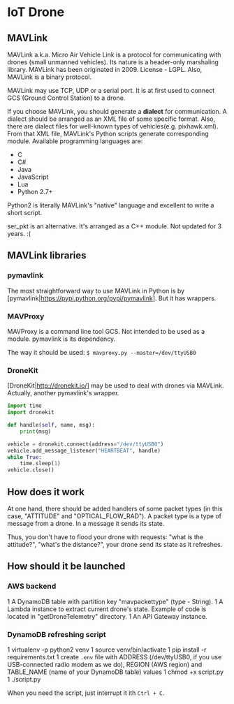 # IoT Drone

## MAVLink

MAVLink a.k.a. Micro Air Vehicle Link is a protocol for communicating with drones (small unmanned vehicles). Its nature is a header-only marshaling library.
MAVLink has been originated in 2009. License - LGPL.
Also, MAVLink is a binary protocol.

MAVLink may use TCP, UDP or a serial port. It is at first used to connect GCS (Ground Control Station) to a drone.

If you choose MAVLink, you should generate a **dialect** for communication. A dialect should be arranged as an XML file of some specific format. Also, there are dialect files for well-known types of vehicles(e.g. pixhawk.xml).
From that XML file, MAVLink's Python scripts generate corresponding module. Available programming languages are:
* C
* C#
* Java
* JavaScript
* Lua 
* Python 2.7+

Python2 is literally MAVLink's "native" language and excellent to write a short script.

ser_pkt is an alternative. It's arranged as a C++ module. Not updated for 3 years. :(

## MAVLink libraries


### pymavlink

The most straightforward way to use MAVLink in Python is by [pymavlink|https://pypi.python.org/pypi/pymavlink]. But it has wrappers.

### MAVProxy

MAVProxy is a command line tool GCS. Not intended to be used as a module. pymavlink is its dependency.

The way it should be used:
```$ mavproxy.py --master=/dev/ttyUSB0```

### DroneKit

[DroneKit|http://dronekit.io/] may be used to deal with drones via MAVLink. Actually, another pymavlink's wrapper.
```python
import time
import dronekit

def handle(self, name, msg):
    print(msg)

vehicle = dronekit.connect(address="/dev/ttyUSB0")
vehicle.add_message_listener("HEARTBEAT", handle)
while True:
    time.sleep(1)
vehicle.close()
```

## How does it work

At one hand, there should be added handlers of some packet types (in this case, "ATTITUDE" and "OPTICAL_FLOW_RAD"). A packet type is a type of message from a drone. In a message it sends its state.

Thus, you don't have to flood your drone with requests: "what is the attitude?", "what's the distance?", your drone send its state as it refreshes.

## How should it be launched

### AWS backend
1 A DynamoDB table with partition key "mavpackettype" (type - String).
1 A Lambda instance to extract current drone's state. Example of code is located in "getDroneTelemetry" directory.
1 An API Gateway instance.

### DynamoDB refreshing script

1 virtualenv -p python2 venv
1 source venv/bin/activate
1 pip install -r requirements.txt
1 create ```.env``` file with ADDRESS (/dev/ttyUSB0, if you use USB-connected radio modem as we do), REGION (AWS region) and TABLE_NAME (name of your DynamoDB table) values
1 chmod +x script.py
1 ./script.py

When you need the script, just interrupt it ith ```Ctrl + C```.
